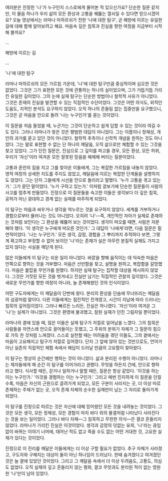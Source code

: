 여러분은 진정한 '나'가 누구인지 스스로에게 물어본 적 있으신가요?
단순한 질문 같지만, 이 물음 하나가 우리 삶의 모든 환상과 고통을 꿰뚫는 열쇠일 수 있다면 믿으시겠어요?
오늘 영상에서는 라마나 마하르쉬가 전한 ‘나에 대한 탐구’, 곧 해방에 이르는 유일한 길에 대해 함께 알아보려고 해요.
마음속 깊은 침묵과 진실을 향한 여정을 지금부터 시작해 볼까요?

... 

해방에 이르는 길

... 

'나'에 대한 탐구

라마나 마하르쉬의 모든 가르침 가운데, '나'에 대한 탐구만큼 중심적이며 심오한 것은 없었다. 그것은 그가 표현한 모든 것에 관통하는 하나의 실이었으며, 그가 거듭거듭 가리킨 유일한 길이었다. 그의 눈에 실재 탐구는 단순한 방법이나 철학적 사유가 아니었다. 그것은 존재의 진실을 발견할 수 있는 직접적인 수단이었다. 그것은 어떤 의식도, 외적인 도움도, 지적인 분석도 요구하지 않았다. 오직 하나의 흔들림 없는 집중만을 요구했으니, 그것은 곧 마음을 안으로 돌려 '나는 누구인가'를 묻는 것이었다.

이 질문을 처음 들었을 때, 누군가는 그것이 단순하고 쉽게 답할 수 있는 것이라 여길 수도 있다. 그러나 라마나가 찾은 것은 평범한 대답이 아니었다. 그는 이름이나 정체성, 개인의 과거를 묻고 있던 것이 아니었다. 철학적 추측이나 신학적 개념을 원하는 것도 아니었다. 그는 말로 표현할 수 없는 단 하나의 깨달음, 오직 삶으로만 체험할 수 있는 그것을 찾고 있었다. 그가 던진 질문은, 진심으로 그 깊이를 파고들 경우, 모든 환상, 모든 허위, 우리가 '자신'이라 여겨온 모든 잘못된 믿음을 해체해 버리는 질문이었다.

고통과 혼란의 짐을 지고 그를 찾아온 이들에게, 그는 복잡한 가르침을 내놓지 않았다. 영적 여정의 상세한 지도를 주지도 않았고, 깨달음에 이르는 복잡한 단계들을 설명하지도 않았다. 그는 단지 그들에게 시선을 안으로 돌리라고 말했다. '누가 고통을 겪고 있는가.' 그가 묻던 말이었다. '누가 구하고 있는가.' 이처럼 겉보기에 단순한 질문들이 사람의 사고를 멈추게 만들었다. 진정으로 이 질문들을 숙고한 이들은 생각보다 더 깊은 침묵, 공허가 아닌 광대하고 경계 없는 실재를 마주하게 되었다.

이 탐구는 마음과 싸우거나 생각을 억누르는 것을 요구하지 않았다. 세계를 거부하거나 경험으로부터 물러나는 것도 아니었다. 오히려 '나'—즉, 개인적인 자아가 실제로 존재하는 것처럼 보인다는 그 환상을 꿰뚫어 보는 것이었다. 생각이 떠오를 때면, 사람은 자문해야 했다. '이 생각은 누구에게 떠오른 것인가.' 그 대답이 '나에게'라면, 다음 질문은 필연적이었다. '나는 누구인가.' 모든 생각, 감정, 경험을 그 뿌리까지 추적하다 보면, 그렇게 확고하고 부정할 수 없어 보이던 '나'라는 존재가 실은 아무런 본질적 실체도 가지고 있지 않다는 사실을 깨닫게 된다.

많은 이들에게 이 탐구는 쉬운 일이 아니었다. 바깥을 향해 움직이는 데 익숙한 마음은 안쪽으로 향하는 것을 거부했다. 마음은 산만함을 찾고, 설명을 원하고, 복잡함을 갈망했다. 마음은 붙잡을 무언가를 원했다. 하지만 실재 탐구는 집착할 대상을 제시하지 않았다. 그것은 거짓된 모든 것을 벗겨내고 진실만 남기는 직접적인 관찰의 길이었다. 그것은 새로운 무언가를 향한 여정이 아니라, 늘 존재해왔던 것의 인식이었다.

어떤 구도자에게는 이 깨달음이 단번에 왔다. 분리의 환상을 단숨에 무너뜨리는 깨달음의 섬광처럼 말이다. 다른 이들에게는 점진적인 전개였고, 시간이 지남에 따라 드러나는 침묵의 깊어짐이었다. 그러나 빠르든 느리든, 진실은 하나였다. '자신'이라 여겨온 그 '나'는 실제가 아니었다. 그것은 환영에 불과했고, 참된 실재가 던진 그림자일 뿐이었다.

라마나의 곁에 있을 때, 많은 이들은 실재 탐구가 저절로 일어남을 느꼈다. 그의 침묵은 사람들을 자연스레 안으로 끌어들이는 듯했고, 그 주위의 분위기 자체가 그 질문의 힘으로 가득 찬 것처럼 느껴졌다. 스스로 실천할 때는 어려움을 겪던 이들도, 그의 곁에서는 마음이 고요해지고 탐구가 저절로 깊어졌다. 단지 그 앞에 앉아 있는 것만으로도, 언어가 아닌 실존의 직접적인 체험 속에서 해답이 드러날 만큼의 고요함이 찾아왔다.

이 탐구는 명상의 순간에만 행하는 것이 아니었다. 삶과 분리된 수행이 아니었다. 라마나는 제자들에게 매 순간 이 탐구를 이어가라고 권했다. 무엇을 하든지 간에, 안으로 향하라고 했다. 식사할 때든, 걷거나 일하거나 말할 때든, 질문은 항상 같았다. '이것을 하는 이는 누구인가.' '이것을 경험하는 이는 누구인가.' 그리고 매번 진지하게 이 질문을 던질수록, 마음은 자신의 근원으로 끌려가게 되었고, 모든 구분이 사라지는 곳, 더 이상 따로 존재하는 주체가 없는 곳, 오직 존재 자체의 순수한 실재만이 남는 그 자리로 돌아가게 되었다.

이 탐구를 진정으로 따르는 것은 자신에 대해 믿어왔던 모든 것을 내려놓는 것이었다. 그것은 모든 생각, 모든 정체성, 모든 경험이 마치 바다 위의 물결처럼 나타났다 사라진다는 것을 보는 일이었다. 그러나 바다 자체—그 침묵하고 무한한 의식—은 결코 흔들리지 않았다. 라마나가 가리킨 진실은 이것이었다. 생각과 감정의 덧없는 유희, '나'라는 끊임없이 바뀌는 이야기 너머에, 태어난 적도 없고 죽을 수도 없는 어떤 거대한 것, 고요한 실재가 있다는 것이었다.

진정으로 이 진리를 깨달은 이들에게는 더 이상 구할 필요가 없었다. 추구 자체가 사라졌고, 구도자와 구해지는 대상이 둘이 아닌 하나임이 드러났다. 한때 숨겨졌다고 여겨졌던 것은 늘 곁에 있었던 것이었다. 그리고 그 깨달음 속에서 더 이상 두려움도, 고통도, 의심도 없었다. 오직 실재의 깊고 흔들리지 않는 평화, 결코 무엇과도 분리된 적이 없는 영원한 '나'만이 남아 있었다.
